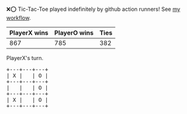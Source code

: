:x::o: Tic-Tac-Toe played indefinitely by github action runners! See [my workflow](.github/workflows/play.yaml).

|PlayerX wins|PlayerO wins|Ties|
|-|-|-|
|867|785|382|

PlayerX's turn.

<pre>
+---+---+---+
| X |   | O |
+---+---+---+
|   |   | O |
+---+---+---+
| X |   | O |
+---+---+---+
</pre>